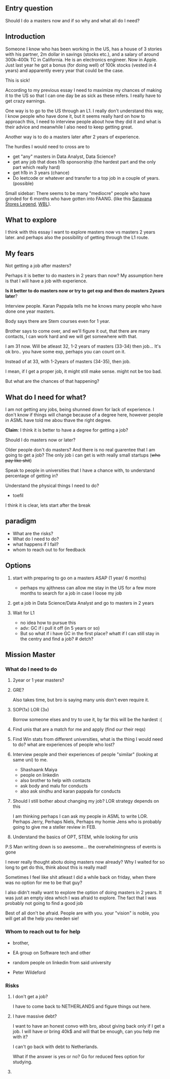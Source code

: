 ## Entry question

Should I do a masters now and if so why and what all do I need?

## Introduction

Someone I know who has been working in the US, has a house of 3
stories with his partner, 2m dollar in savings (stocks etc.), and a
salary of around 300k-400k TC in California. He is an electronics
engineer. Now in Apple. Just last year he got a bonus (for doing well)
of 100k stocks (vested in 4 years) and apparently every year that
could be the case. 

This is sick! 

According to my previous essay I need to maximize my chances of making
it to the US so that I can one day be as sick as these mfers. I really
have to get crazy earnings. 

One way is to go to the US through an L1. I really don't understand
this way, I know people who have done it, but it seems really hard on
how to approach this, I need to interview people about how they did it
and what is their advice and meanwhile I also need to keep getting
great. 

Another way is to do a masters later after 2 years of experience. 


The hurdles I would need to cross are to 
- get "any" masters in Data Analyst, Data Science?
- get any job that does h1b sponsorship (the hardest part and the only
  part which really hard)
- get h1b in 3 years (chance)
- Do leetcode or whatever and transfer to a top job in a couple of
  years. (possible)

Small sidebar: There seems to be many "mediocre" people who have
grinded for 6 months who have gotten into FAANG. (like this [Saravana
Stores Legend](https://www.teamblind.com/post/How-mediocre-engineer-got-MicrosoftLinkedin-offers-using-Blind-tpiFgfbk), [WBL](https://web.archive.org/web/20211024120505/https://www.teamblind.com/post/How-mediocre-engineer-got-MicrosoftLinkedin-offers-using-Blind-tpiFgfbk)).
  
## What to explore

I think with this essay I want to explore masters now vs masters 2
years later. and perhaps also the possibility of getting through the
L1 route. 

## My fears

Not getting a job after masters?


Perhaps it is better to do masters in 2 years than now? My assumption
here is that I will have a job with experience. 



**Is it better to do masters now or try to get exp and then do
masters  2years later**?

Interview people. Karan Pappala tells me he knows many people who have
done one year masters.

Body says there are Stem courses even for 1 year.

Brother says to come over, and we'll figure it out, that there are
many contacts, I can work hard and we will get somewhere with that. 

I am 31 now. Will be atleast 32, 1-2 years of masters (33-34) then
job... It's ok bro.. you have some exp, perhaps you can count on it.

Instead of at 33, with 1-2years of masters (34-35), then job. 

I mean, if I get a proper job, it might still make sense. might not be
too bad. 

But what are the chances of that happening?

## What do I need for what?

I am not getting any jobs, being shunned down for lack of
experience. I don't know if things will change because of a degree
here, however people in ASML have told me abou thave the right
degree. 

**Claim**: I think it is better to have a degree for getting a job?



Should I do masters now or later?

Older people don't do masters? And there is no real guarentee that I
am going to get a job? The only job i can get is with really small
startups (~~who pay like shit~~)



Speak to people in universities that I have a chance with, to
understand percentage of getting in?

Understand the physical things I need to do?
- toefil


I think it is clear, lets start after the break


## paradigm

- What are the risks?
- What do I need to do?
- what happens if I fail?
- whom to reach out to for feedback


## Options

1. start with preparing to go on a masters ASAP (1 year/ 6 months)
   
	- perhaps my ajithness can allow me stay in the US for a few more
      months to search for a job in case I loose my job

2. get a job in Data Science/Data Analyst and go to masters in 2 years

3. Wait for L1

	- no idea how to pursue this
	- adv: GC if i pull it off (in 5 years or so)
	- But so what if i have GC in the first place? whatt if I can
      still stay in the centry and find a job? # detch?


## Mission Master

### **What do I need to do**

1. 2year or 1 year masters?

2. GRE? 

	Also takes time, but bro is saying many unis don't even require it.

3. SOP(1x) LOR (3x)

	Borrow someone elses and try to use it, by far this will be the
	hardest :(

4. Find unis that are a match for me and apply (find our their reqs)

5. Find Win stats from different universities, what is the thing I
   would need to do? what are experiences of people who lost?
   
6. Interview people and their experiences of people "similar" (looking
   at same uni) to me. 
   
   - Shashaank Maiya
   - people on linkedin
   - also brother to help with contacts
   - ask body and malu for conducts
   - also ask sindhu and karan pappala for conducts
   

6. Should I still bother about changing my job? LOR strategy depends
   on this

	I am thinking perhaps I can ask my people in ASML to write
	LOR. Perhaps Jerry, Perhaps Niels, Perhaps my homie Jens who is
	probably going to give me a steller review in FEB.

7. Understand the basics of OPT, STEM, while looking for unis

P.S
Man writing down is so awesome... the overwhelmingness of events is gone


I never really thought abotu doing masters now already? Why I waited
for so long to get do this, think about this is really mad!

Sometimes I feel like shit atleast I did a while back on friday, when
there was no option for me to be that guy?

I also didn't really want to explore the option of doing masters in 2
years. It was just an empty idea which I was afraid to explore. The
fact that I was probably not going to find a good job 

Best of all don't be afraid. People are with you. your "vision" is
noble, you will get all the help you needen sie!

### Whom to reach out to for help

- brother,

- EA group on Software tech and other

- random people on linkedin from said university

- Peter Wildeford

### Risks

1. I don't get a job?

	I have to come back to NETHERLANDS and figure things out here.

2. I have massive debt?

	I want to have an honest convo with bro, about giving back only if I
	get a job. I will have or bring 40k$ and will that be enough, can you
	help me with it?

	I can't go back with debt to Netherlands.
	
	What if the answer is yes or no? Go for reduced fees option for
    studying.
	

1. 
